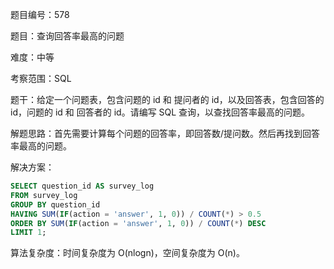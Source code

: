 题目编号：578

题目：查询回答率最高的问题

难度：中等

考察范围：SQL

题干：给定一个问题表，包含问题的 id 和 提问者的 id，以及回答表，包含回答的 id，问题的 id 和 回答者的 id。请编写 SQL 查询，以查找回答率最高的问题。

解题思路：首先需要计算每个问题的回答率，即回答数/提问数。然后再找到回答率最高的问题。

解决方案：

```sql
SELECT question_id AS survey_log
FROM survey_log
GROUP BY question_id
HAVING SUM(IF(action = 'answer', 1, 0)) / COUNT(*) > 0.5
ORDER BY SUM(IF(action = 'answer', 1, 0)) / COUNT(*) DESC
LIMIT 1;
```

算法复杂度：时间复杂度为 O(nlogn)，空间复杂度为 O(n)。